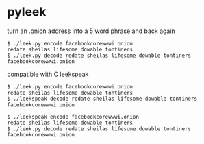 # pyleek
turn an .onion address into a 5 word phrase and back again
```
$ ./leek.py encode facebookcorewwwi.onion
redate sheilas lifesome dowable tontiners
$ ./leek.py decode redate sheilas lifesome dowable tontiners
facebookcorewwwi.onion
```
compatible with C [leekspeak](https://github.com/epidemics-scepticism/leekspeak)
```
$ ./leek.py encode facebookcorewwwi.onion
redate sheilas lifesome dowable tontiners
$ ./leekspeak decode redate sheilas lifesome dowable tontiners
facebookcorewwwi.onion
```
```
$ ./leekspeak encode facebookcorewwwi.onion
redate sheilas lifesome dowable tontiners 
$ ./leek.py decode redate sheilas lifesome dowable tontiners
facebookcorewwwi.onion
```
